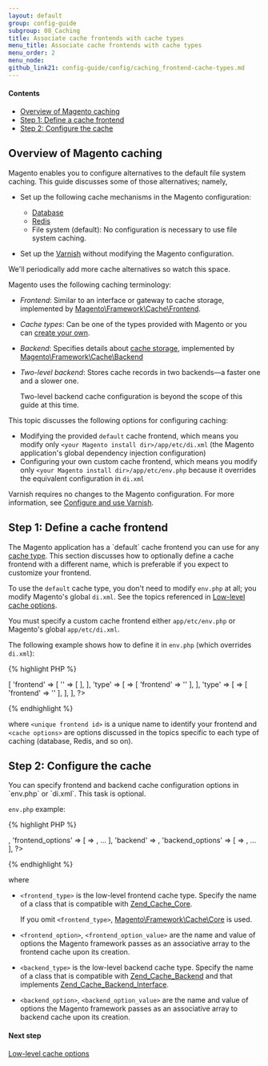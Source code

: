 ```yaml
---
layout: default
group: config-guide
subgroup: 08_Caching
title: Associate cache frontends with cache types
menu_title: Associate cache frontends with cache types
menu_order: 2
menu_node: 
github_link21: config-guide/config/caching_frontend-cache-types.md
---
```


#### Contents 

*	<a href="#cache-mage-over">Overview of Magento caching</a>
*	<a href="#cache-mage-frontend">Step 1: Define a cache frontend</a>
*   <a href="#cache-mage-adv">Step 2: Configure the cache</a>

<h2 id="cache-mage-over">Overview of Magento caching</h2>
Magento enables you to configure alternatives to the default file system caching. This guide discusses some of those alternatives; namely,

*   Set up the following cache mechanisms in the Magento configuration:

    *   <a href="{{ site.gdeurl21 }}config-guide/database/database.html">Database</a>
    *   <a href="{{ site.gdeurl21 }}config-guide/redis/config-redis.html">Redis</a>
    *   File system (default): No configuration is necessary to use file system caching.

*   Set up the <a href="{{ site.gdeurl21 }}config-guide/varnish/config-varnish.html">Varnish</a> without modifying the Magento configuration.

<div class="bs-callout bs-callout-info" id="info">
  <p>We'll periodically add more cache alternatives so watch this space.</p>
</div> 

Magento uses the following caching terminology:

* *Frontend*: Similar to an interface or gateway to cache storage, implemented by <a href="{{ site.mage2100url }}lib/internal/Magento/Framework/Cache/Frontend" target="_blank">Magento\Framework\Cache\Frontend</a>.
* *Cache types*: Can be one of the types provided with Magento or you can <a href="{{ site.gdeurl21 }}config-guide/config/caching-cache-type.html">create your own</a>.
* *Backend*: Specifies details about <a href="http://framework.zend.com/manual/1.12/en/zend.cache.backends.html" target="_blank">cache storage</a>, implemented by <a href="{{ site.mage2100url }}lib/internal/Magento/Framework/Cache/Backend" target="_blank">Magento\Framework\Cache\Backend</a>
* *Two-level backend*: Stores cache records in two backends&mdash;a faster one and a slower one.

    Two-level backend cache configuration is beyond the scope of this guide at this time.

This topic discusses the following options for configuring caching:

*   Modifying the provided `default` cache frontend, which means you modify only `<your Magento install dir>/app/etc/di.xml` (the Magento application's global dependency injection configuration)
*   Configuring your own custom cache frontend, which means you modify only `<your Magento install dir>/app/etc/env.php` because it overrides the equivalent configuration in `di.xml`

<div class="bs-callout bs-callout-info" id="info">
  <p>Varnish requires no changes to the Magento configuration. For more information, see <a href="{{ site.gdeurl21 }}config-guide/varnish/config-varnish.html">Configure and use Varnish</a>.</p>
</div> 

<h2 id="cache-mage-frontend">Step 1: Define a cache frontend</h2>
The Magento application has a `default` cache frontend you can use for any <a href="{{ site.gdeurl21 }}config-guide/cli/config-cli-subcommands-cache.html#config-cli-subcommands-cache-clean-over">cache type</a>. This section discusses how to optionally define a cache frontend with a different name, which is preferable if you expect to customize your frontend.

<div class="bs-callout bs-callout-info" id="info">
  <p>To use the <code>default</code> cache type, you don't need to modify <code>env.php</code> at all; you modify Magento's global <code>di.xml</code>. See the topics referenced in <a href="{{ site.gdeurl21 }}config-guide/config/caching_low-level.html">Low-level cache options</a>. </p>
</div>
 
You must specify a custom cache frontend either `app/etc/env.php` or Magento's global `app/etc/di.xml`. 

The following example shows how to define it in `env.php` (which overrides `di.xml`):

{% highlight PHP %}
<? php
'cache' => [
    'frontend' => [
        '<unique frontend id>' => [
             <cache options>
        ],
    ],
    'type' => [
         <cache type 1> => [
             'frontend' => '<unique frontend id>'
        ],
    ],
    'type' => [
         <cache type 2> => [
             'frontend' => '<unique frontend id>'
        ],
    ],
],
?>
{% endhighlight %}

where `<unique frontend id>` is a unique name to identify your frontend and `<cache options>` are options discussed in the topics specific to each type of caching (database, Redis, and so on).

<h2 id="cache-mage-adv">Step 2: Configure the cache</h2>
You can specify frontend and backend cache configuration options in `env.php` or `di.xml`. This task is optional.

`env.php` example:

{% highlight PHP %}
<? php
'frontend' => <frontend_type>,
'frontend_options' => [
    <frontend_option> => <frontend_option_value>,
    ...
],
'backend' => <backend_type>,
'backend_options' => [
    <backend_option> => <backend_option_value>,
    ...
],
?>
{% endhighlight %}

where

*   `<frontend_type>` is the low-level frontend cache type. Specify the name of a class that is compatible with <a href="http://framework.zend.com/apidoc/1.7/Zend_Cache/Zend_Cache_Core.html" target="_blank">Zend_Cache_Core</a>. 

    If you omit `<frontend_type>`, <a href="{{ site.mage2100url }}lib/internal/Magento/Framework/Cache/Core.php" target="_blank">Magento\Framework\Cache\Core</a> is used.
*   `<frontend_option>`, `<frontend_option_value>` are the name and value of options the Magento framework passes as an associative array to the frontend cache upon its creation. 
*   `<backend_type>` is the low-level backend cache type. Specify the name of a class that is compatible with <a href="http://framework.zend.com/apidoc/1.7/Zend_Cache/Zend_Cache_Backend/Zend_Cache_Backend.html" target="_blank">Zend_Cache_Backend</a> and that implements <a href="http://framework.zend.com/apidoc/1.6/Zend_Cache/Zend_Cache_Backend/Zend_Cache_Backend_Interface.html" target="_blank">Zend_Cache_Backend_Interface</a>.
*   `<backend_option>`, `<backend_option_value>` are the name and value of options the Magento framework passes as an associative array to backend cache upon its creation.

#### Next step
<a href="{{ site.gdeurl21 }}config-guide/config/caching_low-level.html">Low-level cache options</a>